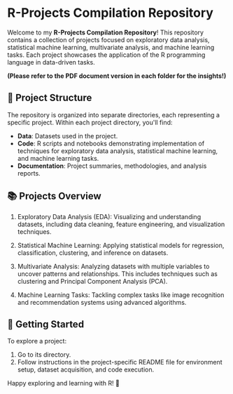 # R-Projects Compilation Repository 

Welcome to my **R-Projects Compilation Repository**! This repository contains a collection of projects focused on exploratory data analysis, statistical machine learning, multivariate analysis, and machine learning tasks. Each project showcases the application of the R programming language in data-driven tasks.

**(Please refer to the PDF document version in each folder for the insights!)**

## 🌟 Project Structure

The repository is organized into separate directories, each representing a specific project. Within each project directory, you'll find:

- **Data**: Datasets used in the project.
- **Code**: R scripts and notebooks demonstrating implementation of techniques for exploratory data analysis, statistical machine learning, and machine learning tasks.
- **Documentation**: Project summaries, methodologies, and analysis reports.

## 📚 Projects Overview

1. Exploratory Data Analysis (EDA): Visualizing and understanding datasets, including data cleaning, feature engineering, and visualization techniques.

2. Statistical Machine Learning: Applying statistical models for regression, classification, clustering, and inference on datasets.

3. Multivariate Analysis: Analyzing datasets with multiple variables to uncover patterns and relationships. This includes techniques such as clustering and Principal Component Analysis (PCA).

4. Machine Learning Tasks: Tackling complex tasks like image recognition and recommendation systems using advanced algorithms.

## 🚀 Getting Started

To explore a project:
1. Go to its directory.
2. Follow instructions in the project-specific README file for environment setup, dataset acquisition, and code execution.

Happy exploring and learning with R! 🎉
